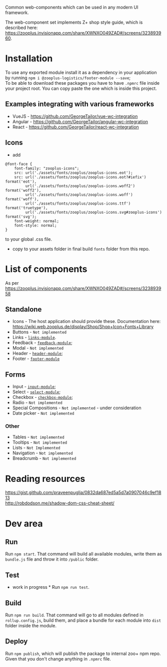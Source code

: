 Common web-components which can be used in any modern UI framework.

The web-component set implements Z+ shop style guide, which is described here: https://zooplus.invisionapp.com/share/XWNXO049ZAD#/screens/323893960.

# Installation
To use any exported module install it as a dependency in your application by running `npm i @zooplus-logistics/footer-module --save`;      
To be able to download these packages you have to have `.npmrc` file inside your project root. You can copy paste the one which is inside this project.      

## Examples integrating with various frameworks
+ VueJS - https://github.com/GeorgeTailor/vue-wc-integration
+ Angular - https://github.com/GeorgeTailor/angular-wc-integration
+ React - https://github.com/GeorgeTailor/react-wc-integration

## Icons
+ add 
```
@font-face {
    font-family: "zooplus-icons";
    src: url('./assets/fonts/zooplus/zooplus-icons.eot');
    src: url('./assets/fonts/zooplus/zooplus-icons.eot?#iefix') format('eot'),
         url('./assets/fonts/zooplus/zooplus-icons.woff2') format('woff2'),
         url('./assets/fonts/zooplus/zooplus-icons.woff') format('woff'),
         url('./assets/fonts/zooplus/zooplus-icons.ttf') format('truetype'),
         url('./assets/fonts/zooplus/zooplus-icons.svg#zooplus-icons') format('svg');
    font-weight: normal;
    font-style: normal;
}
```
to your global .css file.
+ copy to your assets folder in final build `fonts` folder from this repo.

# List of components
As per https://zooplus.invisionapp.com/share/XWNXO049ZAD#/screens/323893958

## Standalone
+ Icons - The host application should provide these. Documentation here: https://wiki.web.zooplus.de/display/Shop/Shop+Icon+Fonts+Library
+ Buttons - `Not implemented`
+ Links - [`links-module`](https://src.private.zooplus.net/projects/LCOM/repos/web-components/browse/zoo-modules/link-module).
+ Feedback - [`feedback-module`](https://src.private.zooplus.net/projects/LCOM/repos/web-components/browse/zoo-modules/feedback-module);
+ Modal - `Not implemented`
+ Header - [`header-module`](https://src.private.zooplus.net/projects/LCOM/repos/web-components/browse/zoo-modules/header-module);
+ Footer - [`footer-module`](https://src.private.zooplus.net/projects/LCOM/repos/web-components/browse/zoo-modules/footer-module)

## Forms
+ Input - [`input-module`](https://src.private.zooplus.net/projects/LCOM/repos/web-components/browse/zoo-modules/input-module);
+ Select - [`select-module`](https://src.private.zooplus.net/projects/LCOM/repos/web-components/browse/zoo-modules/select-module);
+ Checkbox - [`checkbox-module`](https://src.private.zooplus.net/projects/LCOM/repos/web-components/browse/zoo-modules/checkbox-module);
+ Radio - `Not implemented`
+ Special Compositions - `Not implemented` - under consideration
+ Date picker - `Not implemented`

### Other
+ Tables - `Not implemented`
+ Tooltips - `Not implemented`
+ Lists  - `Not Implemented`
+ Navigation - `Not implemented`
+ Breadcrumb - `Not implemented`

# Reading resources
https://gist.github.com/praveenpuglia/0832da687ed5a5d7a0907046c9ef1813      
http://robdodson.me/shadow-dom-css-cheat-sheet/

# Dev area
## Run
Run `npm start`. That command will build all available modules, write them as `bundle.js` file and throw it into `/public` folder.

## Test
* work in progress *
Run `npm run test`.

## Build
Run `npm run build`. That command will go to all modules defined in `rollup.config.js`, build them, and place a bundle for each module into `dist` folder inside the module.

## Deploy
Run `npm publish`, which will publish the package to internal zoo+ npm repo. Given that you don't change anything in `.npmrc` file.